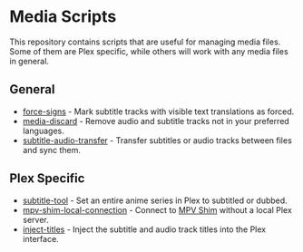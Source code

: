 # Media Scripts

This repository contains scripts that are useful for managing media files. Some of them are Plex specific, while others will work with any media files in general.

## General

 - [force-signs](https://github.com/iwalton3/media-scripts/tree/master/force-signs) - Mark subtitle tracks with visible text translations as forced.
 - [media-discard](https://github.com/iwalton3/media-scripts/tree/master/media-discard) - Remove audio and subtitle tracks not in your preferred languages.
 - [subtitle-audio-transfer](https://github.com/iwalton3/media-scripts/tree/master/subtitle-audio-transfer) - Transfer subtitles or audio tracks between files and sync them.

## Plex Specific

 - [subtitle-tool](https://github.com/iwalton3/media-scripts/tree/master/subtitle-tool-for-plex) - Set an entire anime series in Plex to subtitled or dubbed.
 - [mpv-shim-local-connection](https://github.com/iwalton3/media-scripts/tree/master/mpv-shim-local-connection-for-plex) - Connect to [MPV Shim](https://github.com/iwalton3/plex-mpv-shim) without a local Plex server.
 - [inject-titles](https://github.com/iwalton3/media-scripts/tree/master/inject-titles-for-plex) - Inject the subtitle and audio track titles into the Plex interface.

